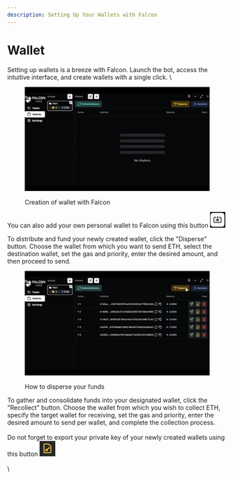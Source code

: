 ```yaml
---
description: Setting Up Your Wallets with Falcon
---
```


# Wallet

Setting up wallets is a breeze with Falcon. Launch the bot, access the intuitive interface, and create wallets with a single click. \


<figure><img src="../.gitbook/assets/Generatingwallets falcon.gif" alt=""><figcaption><p>Creation of wallet with Falcon</p></figcaption></figure>

You can also add your own personal wallet to Falcon using this button <img src="../.gitbook/assets/image (10).png" alt="" data-size="line">

To distribute and fund your newly created wallet, click the "Disperse" button. Choose the wallet from which you want to send ETH, select the destination wallet, set the gas and priority, enter the desired amount, and then proceed to send.

<figure><img src="../.gitbook/assets/Dispersingeth.gif" alt=""><figcaption><p>How to disperse your funds</p></figcaption></figure>

To gather and consolidate funds into your designated wallet, click the "Recollect" button. Choose the wallet from which you wish to collect ETH, specify the target wallet for receiving, set the gas and priority, enter the desired amount to send per wallet, and complete the collection process.\
\
Do not forget to export your private key of your newly created wallets using this button <img src="../.gitbook/assets/image (9).png" alt="" data-size="line">\
\
\




